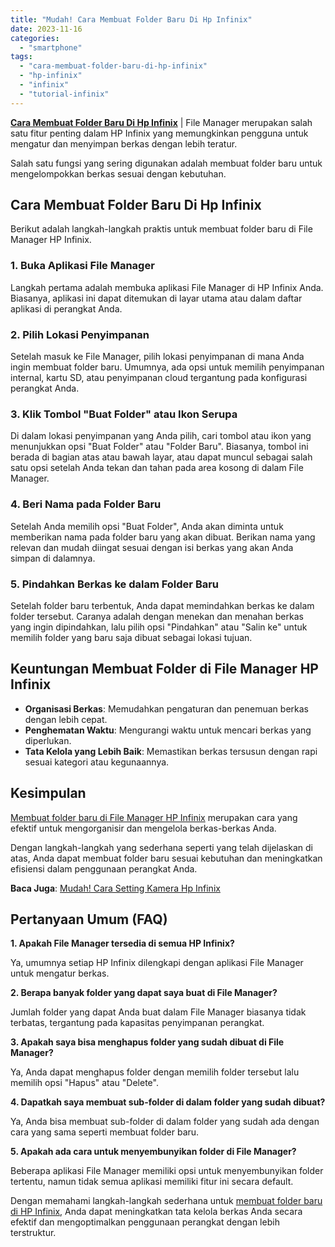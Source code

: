 ```yaml
---
title: "Mudah! Cara Membuat Folder Baru Di Hp Infinix"
date: 2023-11-16
categories: 
  - "smartphone"
tags: 
  - "cara-membuat-folder-baru-di-hp-infinix"
  - "hp-infinix"
  - "infinix"
  - "tutorial-infinix"
---
```


[**Cara Membuat Folder Baru Di Hp Infinix**](https://ajiekusumadhany.com/cara-membuat-folder-baru-di-hp-infinix/) | File Manager merupakan salah satu fitur penting dalam HP Infinix yang memungkinkan pengguna untuk mengatur dan menyimpan berkas dengan lebih teratur.

Salah satu fungsi yang sering digunakan adalah membuat folder baru untuk mengelompokkan berkas sesuai dengan kebutuhan.

## Cara Membuat Folder Baru Di Hp Infinix

Berikut adalah langkah-langkah praktis untuk membuat folder baru di File Manager HP Infinix.

### 1\. Buka Aplikasi File Manager

Langkah pertama adalah membuka aplikasi File Manager di HP Infinix Anda. Biasanya, aplikasi ini dapat ditemukan di layar utama atau dalam daftar aplikasi di perangkat Anda.

### 2\. Pilih Lokasi Penyimpanan

Setelah masuk ke File Manager, pilih lokasi penyimpanan di mana Anda ingin membuat folder baru. Umumnya, ada opsi untuk memilih penyimpanan internal, kartu SD, atau penyimpanan cloud tergantung pada konfigurasi perangkat Anda.

### 3\. Klik Tombol "Buat Folder" atau Ikon Serupa

Di dalam lokasi penyimpanan yang Anda pilih, cari tombol atau ikon yang menunjukkan opsi "Buat Folder" atau "Folder Baru". Biasanya, tombol ini berada di bagian atas atau bawah layar, atau dapat muncul sebagai salah satu opsi setelah Anda tekan dan tahan pada area kosong di dalam File Manager.

### 4\. Beri Nama pada Folder Baru

Setelah Anda memilih opsi "Buat Folder", Anda akan diminta untuk memberikan nama pada folder baru yang akan dibuat. Berikan nama yang relevan dan mudah diingat sesuai dengan isi berkas yang akan Anda simpan di dalamnya.

### 5\. Pindahkan Berkas ke dalam Folder Baru

Setelah folder baru terbentuk, Anda dapat memindahkan berkas ke dalam folder tersebut. Caranya adalah dengan menekan dan menahan berkas yang ingin dipindahkan, lalu pilih opsi "Pindahkan" atau "Salin ke" untuk memilih folder yang baru saja dibuat sebagai lokasi tujuan.

## Keuntungan Membuat Folder di File Manager HP Infinix

- **Organisasi Berkas**: Memudahkan pengaturan dan penemuan berkas dengan lebih cepat.
- **Penghematan Waktu**: Mengurangi waktu untuk mencari berkas yang diperlukan.
- **Tata Kelola yang Lebih Baik**: Memastikan berkas tersusun dengan rapi sesuai kategori atau kegunaannya.

## Kesimpulan

[Membuat folder baru di File Manager HP Infinix](https://ajiekusumadhany.com/cara-membuat-folder-baru-di-hp-infinix/) merupakan cara yang efektif untuk mengorganisir dan mengelola berkas-berkas Anda.

Dengan langkah-langkah yang sederhana seperti yang telah dijelaskan di atas, Anda dapat membuat folder baru sesuai kebutuhan dan meningkatkan efisiensi dalam penggunaan perangkat Anda.

**Baca Juga**: [Mudah! Cara Setting Kamera Hp Infinix](https://ajiekusumadhany.com/setting-kamera-hp-infinix/)

## Pertanyaan Umum (FAQ)

**1\. Apakah File Manager tersedia di semua HP Infinix?**

Ya, umumnya setiap HP Infinix dilengkapi dengan aplikasi File Manager untuk mengatur berkas.

**2\. Berapa banyak folder yang dapat saya buat di File Manager?**

Jumlah folder yang dapat Anda buat dalam File Manager biasanya tidak terbatas, tergantung pada kapasitas penyimpanan perangkat.

**3\. Apakah saya bisa menghapus folder yang sudah dibuat di File Manager?**

Ya, Anda dapat menghapus folder dengan memilih folder tersebut lalu memilih opsi "Hapus" atau "Delete".

**4\. Dapatkah saya membuat sub-folder di dalam folder yang sudah dibuat?**

Ya, Anda bisa membuat sub-folder di dalam folder yang sudah ada dengan cara yang sama seperti membuat folder baru.

**5\. Apakah ada cara untuk menyembunyikan folder di File Manager?**

Beberapa aplikasi File Manager memiliki opsi untuk menyembunyikan folder tertentu, namun tidak semua aplikasi memiliki fitur ini secara default.

Dengan memahami langkah-langkah sederhana untuk [membuat folder baru di HP Infinix](https://ajiekusumadhany.com/cara-membuat-folder-baru-di-hp-infinix/), Anda dapat meningkatkan tata kelola berkas Anda secara efektif dan mengoptimalkan penggunaan perangkat dengan lebih terstruktur.
